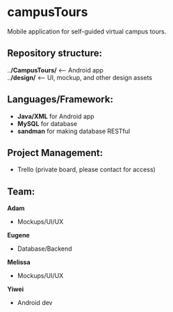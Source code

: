 # campusTours
Mobile application for self-guided virtual campus tours.  

## Repository structure:  
..**/CampusTours/**         <-- Android app  
..**/design/**              <-- UI, mockup, and other design assets  

## Languages/Framework:  
- __Java/XML__ for Android app  
- __MySQL__ for database  
- __sandman__ for making database RESTful  
  
## Project Management:  
- Trello (private board, please contact for access)  

## Team:  
**Adam**  
- Mockups/UI/UX  

**Eugene**  
- Database/Backend  

**Melissa**  
- Mockups/UI/UX  

**Yiwei**  
- Android dev  
